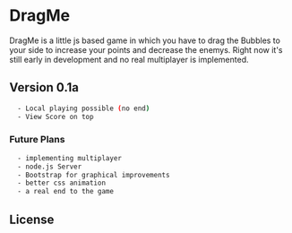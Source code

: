 # DragMe



DragMe is a little js based game in which you have to drag the Bubbles to your side to increase your points and decrease the enemys. Right now it's still early in development and no real multiplayer is implemented.

## Version 0.1a

```sh
  - Local playing possible (no end)
  - View Score on top
```

### Future Plans

```sh
  - implementing multiplayer
  - node.js Server
  - Bootstrap for graphical improvements
  - better css animation
  - a real end to the game
```

License
----


   [dill]: <https://github.com/MaxxiP>
   [git-repo-url]: <https://github.com/joemccann/dillinger.git>
   
   [Twitter Bootstrap]: <http://twitter.github.com/bootstrap/>
   [jQuery]: <http://jquery.com>
   [@MaxxiP_]: <http://twitter.com/MaxxiP_>
